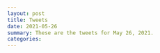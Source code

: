 ```yaml
---
layout: post
title: Tweets
date: 2021-05-26
summary: These are the tweets for May 26, 2021.
categories:
---
```


